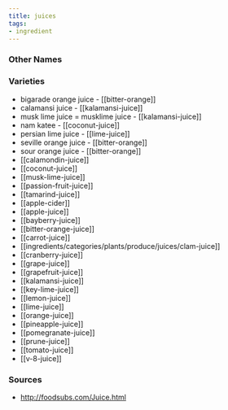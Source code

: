 ```yaml
---
title: juices
tags:
- ingredient
---
```



### Other Names


### Varieties

* bigarade orange juice - [[bitter-orange]]
* calamansi juice - [[kalamansi-juice]]
* musk lime juice = musklime juice - [[kalamansi-juice]]
* nam katee - [[coconut-juice]]
* persian lime juice - [[lime-juice]]
* seville orange juice - [[bitter-orange]]
* sour orange juice - [[bitter-orange]]
* [[calamondin-juice]]
* [[coconut-juice]]
* [[musk-lime-juice]]
* [[passion-fruit-juice]]
* [[tamarind-juice]]
* [[apple-cider]]
* [[apple-juice]]
* [[bayberry-juice]]
* [[bitter-orange-juice]]
* [[carrot-juice]]
* [[ingredients/categories/plants/produce/juices/clam-juice]]
* [[cranberry-juice]]
* [[grape-juice]]
* [[grapefruit-juice]]
* [[kalamansi-juice]]
* [[key-lime-juice]]
* [[lemon-juice]]
* [[lime-juice]]
* [[orange-juice]]
* [[pineapple-juice]]
* [[pomegranate-juice]]
* [[prune-juice]]
* [[tomato-juice]]
* [[v-8-juice]]

### Sources
* http://foodsubs.com/Juice.html
